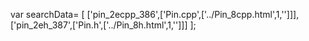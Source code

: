 var searchData= \[
\[\'pin\_2ecpp\_386\',\[\'Pin.cpp\',\[\'../Pin\_8cpp.html\',1,\'\'\]\]\],
\[\'pin\_2eh\_387\',\[\'Pin.h\',\[\'../Pin\_8h.html\',1,\'\'\]\]\] \];
